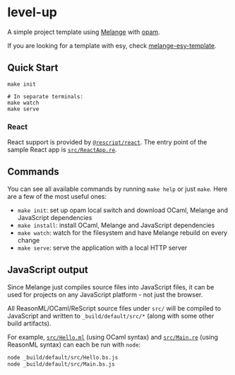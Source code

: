 # level-up

A simple project template using [Melange](https://github.com/melange-re/melange)
with [opam](https://opam.ocaml.org/).

If you are looking for a template with esy, check [melange-esy-template](https://github.com/melange-re/melange-esy-template).

## Quick Start

```shell
make init

# In separate terminals:
make watch
make serve
```

### React

React support is provided by
[`@rescript/react`](https://github.com/rescript-lang/rescript-react). The entry
point of the sample React app is [`src/ReactApp.re`](src/ReactApp.re).

## Commands

You can see all available commands by running `make help` or just `make`. Here
are a few of the most useful ones:

- `make init`: set up opam local switch and download OCaml, Melange and
  JavaScript dependencies
- `make install`: install OCaml, Melange and JavaScript dependencies
- `make watch`: watch for the filesystem and have Melange rebuild on every
  change
- `make serve`: serve the application with a local HTTP server

## JavaScript output

Since Melange just compiles source files into JavaScript files, it can be used
for projects on any JavaScript platform - not just the browser.

All ReasonML/OCaml/ReScript source files under `src/` will be compiled to
JavaScript and written to `_build/default/src/*` (along with some other build
artifacts).

For example, [`src/Hello.ml`](src/Hello.ml) (using OCaml syntax) and
[`src/Main.re`](src/Main.re) (using ReasonML syntax) can each be run with
`node`:

```bash
node _build/default/src/Hello.bs.js
node _build/default/src/Main.bs.js
```
